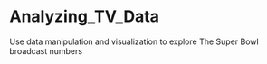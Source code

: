 # Analyzing_TV_Data
Use data manipulation and visualization to explore The Super Bowl broadcast numbers
